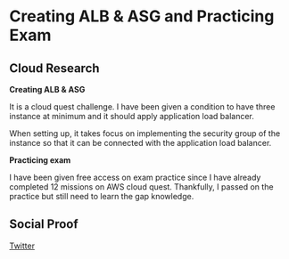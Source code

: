 # Creating ALB & ASG and Practicing Exam

## Cloud Research

**Creating ALB & ASG**

It is a cloud quest challenge. I have been given a condition to have three instance at minimum and it should apply application load balancer.

When setting up, it takes focus on implementing the security group of the instance so that it can be connected with the application load balancer.


**Practicing exam**

I have been given free access on exam practice since I have already completed 12 missions on AWS cloud quest. Thankfully, I passed on the practice but still need to learn the gap knowledge.

## Social Proof

[Twitter](https://twitter.com/JoeSeven08/status/1509188441572999169)
